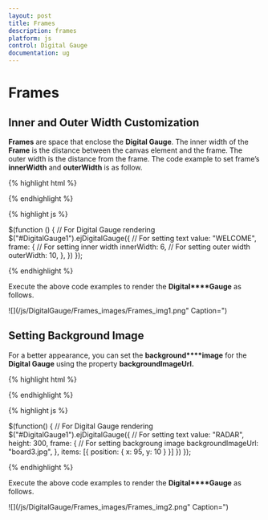 ```yaml
---
layout: post
title: Frames
description: frames
platform: js
control: Digital Gauge
documentation: ug
---
```


# Frames

## Inner and Outer Width Customization

**Frames** are space that enclose the **Digital Gauge**. The inner width of the **Frame** is the distance between the canvas element and the frame. The outer width is the distance from the frame. The code example to set frame’s **innerWidth** and **outerWidth** is as follow.

{% highlight html %}

<div id="DigitalGauge1"></div>

{% endhighlight %}

{% highlight js %}

 $(function () {
        // For Digital Gauge rendering
        $("#DigitalGauge1").ejDigitalGauge({
            // For setting text
            value: "WELCOME",
            frame: {
                // For setting inner width
                innerWidth: 6,
                // For setting outer width
                outerWidth: 10,
            },
        })
    });


{% endhighlight %}



Execute the above code examples to render the **Digital****Gauge** as follows.

![](/js/DigitalGauge/Frames_images/Frames_img1.png" Caption=")



## Setting Background Image

For a better appearance, you can set the **background****image** for the **Digital Gauge** using the property **backgroundImageUrl.** 

{% highlight html %}

<div id="DigitalGauge1"></div>

{% endhighlight %}

{% highlight js %}

$(function() {
     // For Digital Gauge rendering
     $("#DigitalGauge1").ejDigitalGauge({
         // For setting text
         value: "RADAR",
         height: 300,
         frame: {
             // For setting backgroung image
             backgroundImageUrl: "board3.jpg",
         },
         items: [{
             position: {
                 x: 95,
                 y: 10
             }
         }]
     })
 });

{% endhighlight %}



Execute the above code examples to render the **Digital****Gauge** as follows.

![](/js/DigitalGauge/Frames_images/Frames_img2.png" Caption=")

